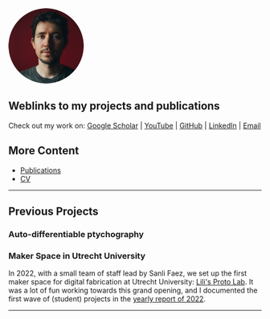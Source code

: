 <style>
@media (prefers-color-scheme: dark) {
  body {
    background-color: #1e1e1e;
    color: #f0f0f0;
  }

  a {
    color: #4dbbff;
  }

  h1, h2, h3, h4, h5, h6 {
    color: #f0f0f0;
  }

  pre, code {
    background-color: #2d2d2d;
    border: 1px solid #444;
  }

  strong {
    color: #f0f0f0;
  }
}
</style>

<img src="/assets/img/me.png" alt="Jacob Seifert" style="width: 150px; border-radius: 50%;">

## Weblinks to my projects and publications

Check out my work on: 
[Google Scholar](https://scholar.google.com/citations?user=Ag36EtoAAAAJ) | [YouTube](https://www.youtube.com/@JacobSeifert) | [GitHub](https://github.com/Duxon) | [LinkedIn](https://www.linkedin.com/in/jacob-seifert-458933152/) | [Email](mailto:derduxon+github.io@gmail.com)

## More Content

*   [Publications](/publications)
*   [CV](/assets/pdf/CV.pdf)

---

## Previous Projects
### Auto-differentiable ptychography

### Maker Space in Utrecht University
In 2022, with a small team of staff lead by Sanli Faez, we set up the first maker space for digital fabrication at Utrecht University: [Lili's Proto Lab](https://www.uu.nl/en/research/lilis-proto-lab). It was a lot of fun working towards this grand opening, and I documented the first wave of (student) projects in the [yearly report of 2022](https://github.com/LilisProtoLab/LPL_yearly_report_2022/blob/main/LPL_report_2022.pdf).

---


